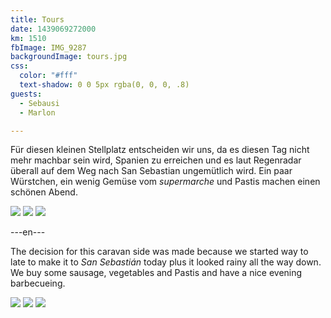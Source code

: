 ```yaml
---
title: Tours
date: 1439069272000
km: 1510
fbImage: IMG_9287
backgroundImage: tours.jpg
css:
  color: "#fff"
  text-shadow: 0 0 5px rgba(0, 0, 0, .8)
guests:
  - Sebausi
  - Marlon

---
```


Für diesen kleinen Stellplatz entscheiden wir uns, da es diesen Tag nicht mehr machbar sein wird, Spanien zu erreichen und es laut Regenradar überall auf dem Weg nach San Sebastian ungemütlich wird. Ein paar Würstchen, ein wenig Gemüse vom *supermarche* und Pastis machen einen schönen Abend.


![](IMG_9287)
![](IMG_9291)
![](DSC01046)

---en---

The decision for this caravan side was made because we started way to late to make it to *San Sebastián* today plus it looked rainy all the way down. We buy some sausage, vegetables and Pastis and have a nice evening barbecueing.

![](IMG_9287)
![](IMG_9291)
![](DSC01046)
